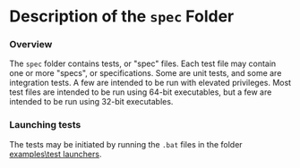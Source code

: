 # Description of the `spec` Folder

### Overview

The `spec` folder contains tests, or "spec" files. 
Each test file may contain one or more "specs", or specifications. 
Some are unit tests, and some are integration tests. 
A few are intended to be run with elevated privileges. 
Most test files are intended to be run using 64-bit executables, 
but a few are intended to be run using 32-bit executables.

### Launching tests

The tests may be initiated by running the `.bat` files in the folder [examples\test launchers](../examples/test%10launchers).
